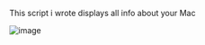 This script i wrote displays all info about your Mac

![image](https://github.com/user-attachments/assets/d1734b47-aa8a-4937-8859-3682a062943a)

